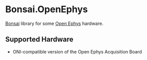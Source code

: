 # Bonsai.OpenEphys
[Bonsai](https://bonsai-rx.org/) library for some [
Open Ephys](https://open-ephys.org) hardware.

## Supported Hardware

- ONI-compatible version of the Open Ephys Acquisition Board